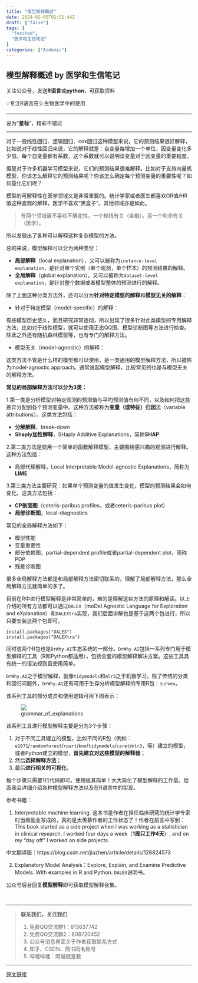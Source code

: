 ```yaml
---
title: "模型解释概述"
date: 2024-02-05T02:51:44Z
draft: ["false"]
tags: [
  "fetched",
  "医学和生信笔记"
]
categories: ["Acdemic"]
---
```

模型解释概述 by 医学和生信笔记
------
<div><section><span>关注公众号，发送</span><strong>R语言</strong><span>或</span><strong>python</strong><span>，可获取资料</span><span></span></section><section><mp-common-profile data-pluginname="mpprofile" data-id="MzUzOTQzNzU0NA==" data-headimg="http://mmbiz.qpic.cn/mmbiz_png/tpAC6lR84R9YDc8IDhqWAHTrZsMuhDpFlw4scqOl1ZVWpeY77cdibaSzPeGALfkEhdVpwHzVibHCRSYZg4csB43g/0?wx_fmt=png" data-nickname="医学和生信笔记" data-alias="yxhsxbj" data-signature="外科医生👨‍⚕️的R语言和生信学习🔖" data-from="2" data-weuitheme="light"></mp-common-profile></section><section data-role="outer" label="edit by 135editor"><section data-role="paragraph"><section data-role="outer" label="edit by 135editor"><section data-role="paragraph"><section data-role="outer" label="edit by 135editor"><section data-role="paragraph"><section data-role="outer"><section data-role="outer" label="edit by 135editor"><section data-tools="135编辑器" data-id="28"><p data-brushtype="text" hm_fix="440:185"><span>💡专注R语言在🩺生物医学中的使用</span></p></section></section></section></section></section><hr><section data-tool="mdnice编辑器" data-website="https://www.mdnice.com"><p data-tool="mdnice编辑器"><span><span>设为“</span><strong><span>星标</span></strong><span>”，精彩不错过</span></span><br></p><hr><p data-tool="mdnice编辑器"><span><strong></strong></span></p><section data-tool="mdnice编辑器" data-website="https://www.mdnice.com"><p data-tool="mdnice编辑器">对于一般线性回归、逻辑回归、cox回归这种模型来说，它的预测结果很好解释，比如说对于线性回归来说，它的解释就是：自变量每增加一个单位，因变量变化多少倍。每个自变量都有系数，这个系数就可以说明该变量对于因变量的重要程度。</p><p data-tool="mdnice编辑器">但是对于许多机器学习模型来说，它们的预测结果很难解释。比如对于支持向量机模型，你该怎么解释它的预测结果呢？你该怎么确定每个预测变量的重要性呢？如何量化它们呢？</p><p data-tool="mdnice编辑器">模型的可解释性在医学领域又是非常重要的。统计学家或者医生都喜欢OR值/HR值这种直观的解释，医学不喜欢“黑盒子”。其他领域亦是如此。</p><blockquote data-tool="mdnice编辑器"><p>有两个领域最不喜欢不确定性，一个和钱有关（金融），另一个和命有关（医学）。</p></blockquote><p data-tool="mdnice编辑器">所以发展出了各种可以解释这种复杂模型的方法。</p><p data-tool="mdnice编辑器">总的来说，模型解释可以分为两种类型：</p><ul data-tool="mdnice编辑器"><li><section><strong>局部解释</strong>（local explanation），又可以被称为<code>instance-level explanation</code>，是针对单个实例（单个观测，单个样本）的预测结果的解释。</section></li><li><section><strong>全局解释</strong>（global explanation），又可以被称为<code>dataset-level explanation</code>，是针对整个数据或者模型整体的预测进行的解释。</section></li></ul><p data-tool="mdnice编辑器">除了上面这种分类方法外，还可以分为<strong>针对特定模型的解释</strong>和<strong>模型无关的解释</strong>：</p><ul data-tool="mdnice编辑器"><li><section>针对于特定模型（model-specific）的解释：</section></li></ul><p data-tool="mdnice编辑器">有些模型历史悠久，而且研究非常透彻，所以出现了很多针对此类模型的专用解释方法，比如对于线性模型，就可以使用正态QQ图、模型诊断图等方法进行检查。除此之外还有随机森林模型等，也有专门的解释方法。</p><ul data-tool="mdnice编辑器"><li><section>模型无关（model-agnostic）的解释：</section></li></ul><p data-tool="mdnice编辑器">这类方法不管是什么样的模型都可以使用，是一类通用的模型解释方法，所以被称为model-agnostic approach。通常说起模型解释，比较常见的也是与模型无关的解释方法。</p><p data-tool="mdnice编辑器"><strong>常见的局部解释方法可以分为3类：</strong></p><p data-tool="mdnice编辑器">1.第一类是分析模型对特定观测的预测值与平均预测值有何不同，以及如何把这些差异分配到各个预测变量中。这种方法被称为<strong>变量（或特征）归因</strong>法（variable attributions）。这类方法包括：</p><ul data-tool="mdnice编辑器"><li><section><strong>分解解释</strong>，break-down</section></li><li><section><strong>Shaply加性解释</strong>，SHaply Additive Explanations，简称<strong>SHAP</strong></section></li></ul><p data-tool="mdnice编辑器">2.第二类方法是使用一个简单的函数解释模型，主要围绕感兴趣的观测进行解释。这种方法包括：</p><ul data-tool="mdnice编辑器"><li><section>局部代理解释，Local Interpretable Model-agnostic Explanations，简称为<strong>LIME</strong></section></li></ul><p data-tool="mdnice编辑器">3.第三类方法主要研究：如果单个预测变量的值发生变化，模型的预测结果会如何变化。这类方法包括：</p><ul data-tool="mdnice编辑器"><li><section><strong>CP剖面图</strong>（ceteris-paribus profiles，或者ceteris-paribus plot）</section></li><li><section><strong>局部诊断图</strong>，local-diagnostics</section></li></ul><p data-tool="mdnice编辑器">常见的全局解释方法如下：</p><ul data-tool="mdnice编辑器"><li><section>模型性能</section></li><li><section>变量重要性</section></li><li><section>部分依赖图，partial-dependent profile或者partial-dependent plot，简称PDP</section></li><li><section>残差诊断图</section></li></ul><p data-tool="mdnice编辑器">很多全局解释方法都是和局部解释方法密切联系的，理解了局部解释方法，那么全局解释方法就简单的多了。</p><p data-tool="mdnice编辑器">目前在R中进行模型解释是非常简单的，难的是理解这些方法的原理和解读。以上介绍的所有方法都可以通过<code>DALEX</code>（moDel Agnostic Language for Exploration and eXplanation）和<code>DALEXtra</code>实现，我们后面讲解也是基于这两个包进行，所以只要安装这两个包即可。</p><pre data-tool="mdnice编辑器"><code>install.packages(<span>"DALEX"</span>)<br>install.packages(<span>"DALEXtra"</span>)<br></code></pre><p data-tool="mdnice编辑器">同时这两个R包也是<code>DrWhy.AI</code>生态系统的一部分。<code>DrWhy.AI</code>包括一系列专门用于模型解释的工具（R和Python都适用），包括全套的模型解释解决方案。这些工具具有统一的语法规则且使用简单。</p><p data-tool="mdnice编辑器"><code>DrWhy.AI</code>之于模型解释，就像<code>tidymodels</code>和<code>mlr3</code>之于机器学习。除了传统的分类和回归问题外，<code>DrWhy.AI</code>还有可用于生存分析模型解释的专用R包：<code>survex</code>。</p><p data-tool="mdnice编辑器">该系列工具的部分成员和使用逻辑可用下图表示：</p><figure data-tool="mdnice编辑器"><img data-imgfileid="100017234" data-ratio="0.7305555555555555" data-type="png" data-w="1080" data-src="https://mmbiz.qpic.cn/mmbiz_png/tpAC6lR84RicJurTpNmiad0OiaLtMITS064xYwQebDxQ66GXQuhUHQAPRKkIOv9dOTEgoqXauD2hff6RjoUU0yRzA/640?wx_fmt=png&amp;from=appmsg" src="https://mmbiz.qpic.cn/mmbiz_png/tpAC6lR84RicJurTpNmiad0OiaLtMITS064xYwQebDxQ66GXQuhUHQAPRKkIOv9dOTEgoqXauD2hff6RjoUU0yRzA/640?wx_fmt=png&amp;from=appmsg"><figcaption>grammar_of_explanations</figcaption></figure><p data-tool="mdnice编辑器">该系列工具进行模型解释主要是分为3个步骤：</p><ol data-tool="mdnice编辑器"><li><section>对于不同工具建立的模型，比如不同的R包（例如：<code>e1071</code>/<code>randomforest</code>/<code>rpart</code>/<code>knn</code>/<code>tidymodels</code>/<code>caret</code>/<code>mlr3</code>，等）建立的模型，或者Python建立的模型，<strong>首先建立对这些模型的解释器</strong>；</section></li><li><section>然后<strong>选择解释方法</strong>；</section></li><li><section>最后<strong>进行相关的可视化</strong>。</section></li></ol><p data-tool="mdnice编辑器">每个步骤只需要1行代码即可，使用极其简单！大大简化了模型解释的工作量。后面我会详细介绍各种模型解释方法以及在R语言中的实现。</p><p data-tool="mdnice编辑器">参考书籍：</p><ol data-tool="mdnice编辑器"><li><section>Interpretable machine learning. 这本书是作者在担任临床研究的统计学专家时当做副业写成的，真的是太羡慕作者的工作状态了！作者在前言中写到：This book started as a side project when I was working as a statistician in clinical research. I worked four days a week（<strong>1周只工作4天</strong>）, and on my “day off” I worked on side projects.</section></li></ol><p data-tool="mdnice编辑器">中文翻译版：https://blog.csdn.net/jiazhen/article/details/126824573</p><ol start="2" data-tool="mdnice编辑器"><li><section>Explanatory Model Analysis：Explore, Explain, and Examine Predictive Models. With examples in R and Python. <code>DALEX</code>说明书。</section></li></ol><p data-tool="mdnice编辑器">公众号后台回复<strong>模型解释</strong>即可获取模型解释合集。</p></section><p><span><br></span></p><hr><blockquote><p><span><strong>联系我们，关注我们</strong></span></p><ol><li><section>免费QQ交流群1：613637742</section></li><li><section>免费QQ交流群2：608720452</section></li><li><section>公众号消息界面关于作者获取联系方式</section></li><li><section>知乎、CSDN、简书同名账号</section></li><li><section>哔哩哔哩：阿越就是我</section></li></ol></blockquote></section></section></section></section></section><p><mp-style-type data-value="3"></mp-style-type></p></div>  
<hr>
<a href="https://mp.weixin.qq.com/s/dhmJMBa53Jtmd0HUt0Q9OQ",target="_blank" rel="noopener noreferrer">原文链接</a>
